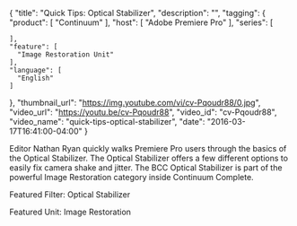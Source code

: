 {
  "title": "Quick Tips: Optical Stabilizer",
  "description": "",
  "tagging": {
    "product": [
      "Continuum"
    ],
    "host": [
      "Adobe Premiere Pro"
    ],
    "series": [

    ],
    "feature": [
      "Image Restoration Unit"
    ],
    "language": [
      "English"
    ]
  },
  "thumbnail_url": "https://img.youtube.com/vi/cv-Pqoudr88/0.jpg",
  "video_url": "https://youtu.be/cv-Pqoudr88",
  "video_id": "cv-Pqoudr88",
  "video_name": "quick-tips-optical-stabilizer",
  "date": "2016-03-17T16:41:00-04:00"
}

Editor Nathan Ryan quickly walks Premiere Pro users through the basics of the
Optical Stabilizer. The Optical Stabilizer offers a few different options to
easily fix camera shake and jitter. The BCC Optical Stabilizer is part of the
powerful Image Restoration category inside Continuum Complete.

Featured Filter: Optical Stabilizer

Featured Unit: Image Restoration


